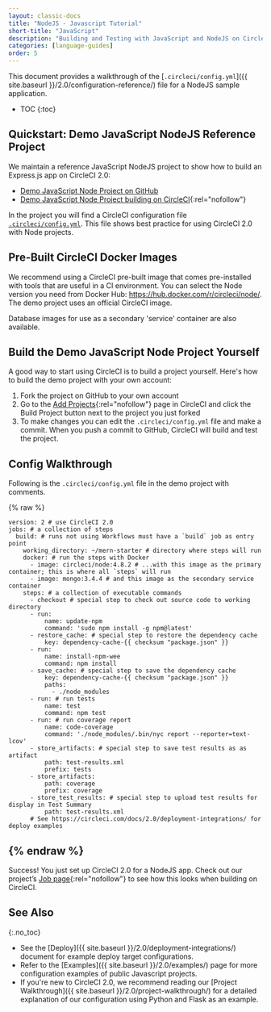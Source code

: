 ```yaml
---
layout: classic-docs
title: "NodeJS - Javascript Tutorial"
short-title: "JavaScript"
description: "Building and Testing with JavaScript and NodeJS on CircleCI 2.0"
categories: [language-guides]
order: 5
---
```


This document provides a walkthrough of the [`.circleci/config.yml`]({{ site.baseurl }}/2.0/configuration-reference/) file for a NodeJS sample application.

* TOC
{:toc}

## Quickstart: Demo JavaScript NodeJS Reference Project

We maintain a reference JavaScript NodeJS project to show how to build an Express.js app on CircleCI 2.0:

- <a href="https://github.com/CircleCI-Public/circleci-demo-javascript-express" target="_blank">Demo JavaScript Node Project on GitHub</a>
- [Demo JavaScript Node Project building on CircleCI](https://circleci.com/gh/CircleCI-Public/circleci-demo-javascript-express){:rel="nofollow"}

In the project you will find a CircleCI configuration file <a href="https://github.com/CircleCI-Public/circleci-demo-javascript-express/blob/master/.circleci/config.yml" target="_blank">`.circleci/config.yml`</a>. This file shows best practice for using CircleCI 2.0 with Node projects.

## Pre-Built CircleCI Docker Images

We recommend using a CircleCI pre-built image that comes pre-installed with tools that are useful in a CI environment. You can select the Node version you need from Docker Hub: <https://hub.docker.com/r/circleci/node/>. The demo project uses an official CircleCI image.

Database images for use as a secondary 'service' container are also available.

## Build the Demo JavaScript Node Project Yourself

A good way to start using CircleCI is to build a project yourself. Here's how to build the demo project with your own account:

1. Fork the project on GitHub to your own account
2. Go to the [Add Projects](https://circleci.com/add-projects){:rel="nofollow"} page in CircleCI and click the Build Project button next to the project you just forked
3. To make changes you can edit the `.circleci/config.yml` file and make a commit. When you push a commit to GitHub, CircleCI will build and test the project.

## Config Walkthrough

Following is the `.circleci/config.yml` file in the demo project with comments.

{% raw %}
```
version: 2 # use CircleCI 2.0
jobs: # a collection of steps
  build: # runs not using Workflows must have a `build` job as entry point
    working_directory: ~/mern-starter # directory where steps will run
    docker: # run the steps with Docker
      - image: circleci/node:4.8.2 # ...with this image as the primary container; this is where all `steps` will run
      - image: mongo:3.4.4 # and this image as the secondary service container
    steps: # a collection of executable commands 
      - checkout # special step to check out source code to working directory
      - run:
          name: update-npm 
          command: 'sudo npm install -g npm@latest'
      - restore_cache: # special step to restore the dependency cache 
          key: dependency-cache-{{ checksum "package.json" }}
      - run:
          name: install-npm-wee
          command: npm install
      - save_cache: # special step to save the dependency cache
          key: dependency-cache-{{ checksum "package.json" }}
          paths:
            - ./node_modules
      - run: # run tests
          name: test
          command: npm test
      - run: # run coverage report
          name: code-coverage
          command: './node_modules/.bin/nyc report --reporter=text-lcov'
      - store_artifacts: # special step to save test results as as artifact
          path: test-results.xml
          prefix: tests
      - store_artifacts:
          path: coverage
          prefix: coverage
      - store_test_results: # special step to upload test results for display in Test Summary
          path: test-results.xml
      # See https://circleci.com/docs/2.0/deployment-integrations/ for deploy examples    
```          
{% endraw %}          
---

Success! You just set up CircleCI 2.0 for a NodeJS app. Check out our project’s [Job page](https://circleci.com/gh/CircleCI-Public/circleci-demo-javascript-express){:rel="nofollow"} to see how this looks when building on CircleCI.

## See Also
{:.no_toc}

- See the [Deploy]({{ site.baseurl }}/2.0/deployment-integrations/) document for example deploy target configurations.
- Refer to the [Examples]({{ site.baseurl }}/2.0/examples/) page for more configuration examples of public Javascript projects.
- If you're new to CircleCI 2.0, we recommend reading our [Project Walkthrough]({{ site.baseurl }}/2.0/project-walkthrough/) for a detailed explanation of our configuration using Python and Flask as an example.
